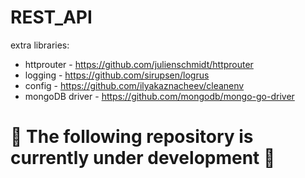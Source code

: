 # REST_API
extra libraries:
* httprouter - https://github.com/julienschmidt/httprouter
* logging - https://github.com/sirupsen/logrus
* config - https://github.com/ilyakaznacheev/cleanenv
* mongoDB driver - https://github.com/mongodb/mongo-go-driver


# 🚧 The following repository is currently under development 🚧
